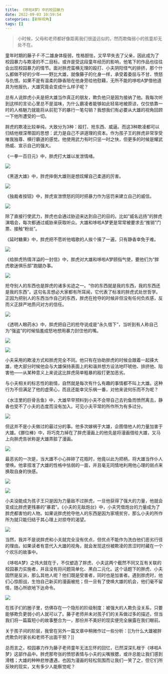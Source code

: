 ```yaml
---
title: 《哆啦A梦》中的校园暴力
date: 2022-09-03 10:59:54
categories: [新鲜视角]
tags: []
---
```



> 小时候，父母和老师都好像距离我们很遥远似的，然而欺侮弱小的孩童却无处不在。

童年时期的藤子·F·不二雄身体瘦弱，性格胆怯，又早早失去了父亲，因此成为了校园暴力与欺凌的不二目标。或许是受这段童年经历的影响，他笔下的作品也往往会出现校园暴力的情节。面对胖虎蛮横无理的殴打、小夫阴阳怪气的排挤，那个什么都做不好的少年——野比大雄，就像藤子的化身一样，承受着委屈与不甘、愤怒与仇恨。如果不是有温柔的静香陪在他身旁给他慰藉，无所不能的哆啦A梦借他道具为他报仇，大雄究竟会变成什么样子呢？

总有人说胖虎小夫是把大雄当作真正的朋友，欺负他只是因为接纳了他。我每次听到这样的言论心里总不是滋味，为什么霸凌者能够如此轻易地被原谅，仅仅依靠一时的人格魅力就能将从前犯下的暴行一笔勾销？我想我们有必要从大雄的视角回顾一下他所遭受的一切。
</br>

胖虎的欺凌比较单纯，大致分为3种：殴打、抢东西、威逼。而这3种欺凌都可以归结他根深蒂固的思想：武力是自己不讲道理的资本。作为孩子王的胖虎非常享受唯我独尊、横行霸道的感觉。他使用武力有时只惩一时之快，但更多的时候是耀武扬威、宣示自己的强大。

《一拳一百日元》中，胖虎打大雄以发泄情绪。

![](https://picx.zhimg.com/80/v2-a4fca5316ced1f24c75b0663c815160e_1440w.jpg?source=c8b7c179)

《黑道大雄》中，胖虎摔倒大雄则是想炫耀自己柔道的厉害。

![](https://pic1.zhimg.com/80/v2-2ff5cb216b06fdca6b1705a9537f311a_1440w.jpg?source=c8b7c179)

《独裁者按钮》中，胖虎宣泄愤怒的同时把暴力作为惩罚来建立自己的威信。

![](https://pic1.zhimg.com/80/v2-3656909b1a57b89b8b928f97a1094e2b_1440w.jpg?source=c8b7c179)

除了直接行使武力，胖虎也会通过胁迫来达到自己的目的。比如“威名远扬”的胖虎演唱会，每次都通过威胁来获取听众。大雄和哆啦A梦更是常常被要求去“推销”门票、接触“粉丝”。

《延时糖果》中，胖虎把不愿听他唱歌的人挨个揍了一遍，只有静香幸免于难。

![](https://picx.zhimg.com/80/v2-7344442e4c3ac381cd38e6678f3328c2_1440w.jpg?source=c8b7c179)

《给胖虎热情洋溢的一封信》中，胖虎对大雄和哆啦A梦颐指气使，要他们为“胖虎歌迷俱乐部”跑腿办事。

![](https://picx.zhimg.com/80/v2-954bd90876dcfb2a693d4cb9f9503421_1440w.jpg?source=c8b7c179)

抢夺别人的东西也是胖虎的诸多劣迹之一。“你的东西就是我的东西，我的东西还是我的东西”。这句名言想必大家都有所耳闻，它代表了标准的胖虎式处世哲学。正因为把别人的东西当作自己的东西，胖虎在抢夺的时候非但没有任何负疚感，反而义正辞严地质问对方的信任。

![](https://pic3.zhimg.com/80/v2-e3f83075d2b55dd5404552c36d8cbedd_1440w.jpg?source=c8b7c179)

《透明人眼药水》中，胖虎把自己的抢夺说成是“永久借下”，当听到有人称自己为“强盗”的时候恼羞成怒地想用暴力封住他的嘴。

![](https://pica.zhimg.com/80/v2-5e51a761d351e5a68388e5e7e5da6420_1440w.jpg?source=c8b7c179)

![](https://pic2.zhimg.com/80/v2-481a06cd3e164c4192f607f277e6d612_1440w.jpg?source=c8b7c179)
</br>

小夫采用的欺凌方式和胖虎完全不同。他只有在协助胖虎的时候会跟着一起揍大雄，绝大部分时候他会与大雄保持表面上的和谐并想方设法地吓唬他、排挤他、陷害他——从某种意义上来说这比胖虎简单粗暴的殴打更加恶劣。

与小夫相关的标志性的剧情，自然就是每次有什么有趣的事情都不叫上大雄。这种行为不但满足了他的虚荣心，而且还能幸灾乐祸一番，对他来说何乐而不为呢？

《水洼里的巨骨舌鱼》中，大雄早早预料到小夫不会带自己去钓鱼而愤然离去，静香也受不了小夫的态度而没有加入。可见小夫平常的所作所为有多过分。

![](https://picx.zhimg.com/80/v2-5fb2a079d1e1cab12c987be2367d042c_1440w.jpg?source=c8b7c179)

但这并不是小夫做过的最过分的事。他多次嫁祸于大雄，企图借他人的力量加害于大雄。《挪位棒》中，将巧克力掉在了胖虎漫画上的他先是将漫画借给大雄，又马上向胖虎告状称是大雄弄脏了漫画。

![](https://pic2.zhimg.com/80/v2-a69f028aaa55da339b7d8d5066e6ead2_1440w.jpg?source=c8b7c179)

最恶劣的一次是，当大雄不小心摔碎了花瓶时，他竟以此为把柄，将大雄当作仆人使唤。他拿捏准了大雄的性格中怯弱的一面，并且毫无同情地利用他心理的弱点来换取自身的快感。

![](https://pic1.zhimg.com/80/v2-e07e6567f5f58c6d50e6159907a4def4_1440w.jpg?source=c8b7c179)

![](https://picx.zhimg.com/80/v2-ad5c564c50ead844fbb908f0165afe33_1440w.jpg?source=c8b7c179)

小夫没能成为孩子王只是因为力量敌不过胖虎，一旦他获得了强大的力量，他就会变成比胖虎更残暴的“暴君”。《小夫的无敌炮台》中，小夫凭借炮台的力量成为了胖虎都害怕的人物。如果说胖虎抢夺他人的东西是因为家境贫穷，那么小夫的所作所为就只能归结于其心理上对掠夺的渴望。

![](https://pic1.zhimg.com/80/v2-f05c88d73f8a3726dfe1ae2d54d44aa6_1440w.jpg?source=c8b7c179)

当然，我并不是说胖虎和小夫就完全没有优点，但优点不能作为洗白他们恶劣行径的理由。如果读者有意代入大雄的视角，就会发现这份被欺凌的苦涩时时藏在一个个欢乐的故事中。
</br>

《哆啦A梦》之伟大就在于，不仅塑造了胖虎、小夫这两个截然不同又互有关联的校园暴力实施者，并且没有将问题简单化、黑白二元化。这个话题下的胖虎、小夫固然是反派，那么其他人呢？他们既是受害者，同时也是加害者。遇到胖虎时，他们心惊胆战，生怕自己新买的漫画被抢；但一旦有了使唤大雄的机会，他们毫不留情，随心所欲地下达命令。

![](https://pic1.zhimg.com/80/v2-de0427b43a5146a043f63c555e7c519a_1440w.jpg?source=c8b7c179)

在孩子们的圈子里，仿佛存在一个隐形的阶级制度：被强大的人欺负没关系，只要能够欺负更弱小的人就可以了。藤子老师并未对孩子们的关系做过多的描述，但当我们将一篇篇短小的故事整合为一，那份并不美好的现实便完全展露在我们眼前。

关于孩子间的阶层，我曾在另外一篇文章中稍微作过一些分析：[[为什么大雄被胖虎欺负时家长和老师不出面干预？]]
</br>

总而言之，校园暴力作为藤子老师童年无法忘怀的回忆，已然深深扎根于《哆啦A梦》这部作品中。胖虎那夸张的愤怒表情与小夫的尖嘴猴腮，或许总能让我们感到滑稽；大雄的种种悲惨遭遇，也因为漫画的轻松氛围而让我们一笑了之，但它们所反映的现实，又有多少人能察觉呢？